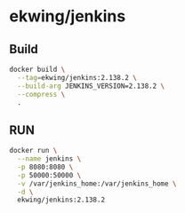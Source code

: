 # ekwing/jenkins

## Build
```bash
docker build \
  --tag=ekwing/jenkins:2.138.2 \
  --build-arg JENKINS_VERSION=2.138.2 \
  --compress \
  .
```

## RUN
```bash
docker run \
  --name jenkins \
  -p 8080:8080 \
  -p 50000:50000 \
  -v /var/jenkins_home:/var/jenkins_home \
  -d \
  ekwing/jenkins:2.138.2
```
